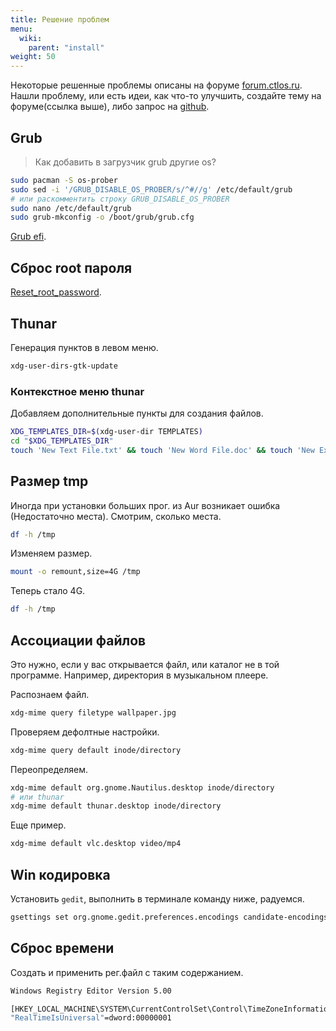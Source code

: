 ```yaml
---
title: Решение проблем
menu:
  wiki:
    parent: "install"
weight: 50
---
```


Некоторые решенные проблемы описаны на форуме [forum.ctlos.ru](https://forum.ctlos.ru/c/tehnicheskie-problemy-i-pomoshh/5). Нашли проблему, или есть идеи, как что-то улучшить, создайте тему на форуме(ссылка выше), либо запрос на [github](https://github.com/ctlos/ctlosiso/issues).

## Grub

> Как добавить в загрузчик grub другие os?

```bash
sudo pacman -S os-prober
sudo sed -i '/GRUB_DISABLE_OS_PROBER/s/^#//g' /etc/default/grub
# или раскомментить строку GRUB_DISABLE_OS_PROBER
sudo nano /etc/default/grub
sudo grub-mkconfig -o /boot/grub/grub.cfg
```

[Grub efi](/wiki/other/grub-uefi/).

## Сброс root пароля

[Reset_root_password](https://wiki.archlinux.org/index.php/Reset_root_password_(%D0%A0%D1%83%D1%81%D1%81%D0%BA%D0%B8%D0%B9)).

## Thunar

Генерация пунктов в левом меню.

```bash
xdg-user-dirs-gtk-update
```

### Контекстное меню thunar

Добавляем дополнительные пункты для создания файлов.

```bash
XDG_TEMPLATES_DIR=$(xdg-user-dir TEMPLATES)
cd "$XDG_TEMPLATES_DIR"
touch 'New Text File.txt' && touch 'New Word File.doc' && touch 'New Excel Spreadsheet.xls'
```

## Размер tmp

Иногда при установки больших прог. из Aur возникает ошибка (Недостаточно места). Смотрим, сколько места.

```bash
df -h /tmp
```

Изменяем размер.

```bash
mount -o remount,size=4G /tmp
```

Теперь стало 4G.

```bash
df -h /tmp
```

## Ассоциации файлов

Это нужно, если у вас открывается файл, или каталог не в той программе. Например, директория в музыкальном плеере.

Распознаем файл.

```bash
xdg-mime query filetype wallpaper.jpg
```

Проверяем дефолтные настройки.

```bash
xdg-mime query default inode/directory
```

Переопределяем.

```bash
xdg-mime default org.gnome.Nautilus.desktop inode/directory
# или thunar
xdg-mime default thunar.desktop inode/directory
```

Еще пример.

```bash
xdg-mime default vlc.desktop video/mp4
```

## Win кодировка

Установить `gedit`, выполнить в терминале команду ниже, радуемся.

```bash
gsettings set org.gnome.gedit.preferences.encodings candidate-encodings "['UTF-8', 'WINDOWS-1251', 'KOI8-R', 'CURRENT', 'ISO-8859-15', 'UTF-16']"
```

## Сброс времени

Создать и применить рег.файл с таким содержанием.

```bash
Windows Registry Editor Version 5.00

[HKEY_LOCAL_MACHINE\SYSTEM\CurrentControlSet\Control\TimeZoneInformation]
"RealTimeIsUniversal"=dword:00000001
```
